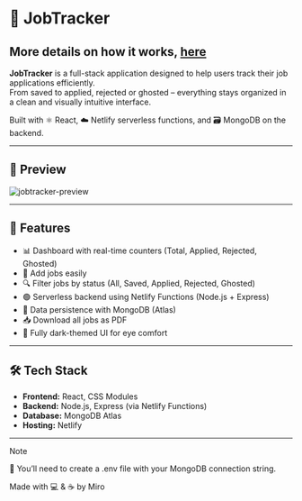 # 💼 JobTracker
## More details on how it works, [here](https://deepwiki.com/Miro-wq/job-tracker)

**JobTracker** is a full-stack application designed to help users track their job applications efficiently.  
From saved to applied, rejected or ghosted – everything stays organized in a clean and visually intuitive interface.

Built with ⚛️ React, ☁️ Netlify serverless functions, and 🗃️ MongoDB on the backend.

---

## 📸 Preview

![jobtracker-preview](https://github.com/user-attachments/assets/a1683682-227a-4278-9c25-39c8e4c5fea0)

---

## 🚀 Features

- 📊 Dashboard with real-time counters (Total, Applied, Rejected, Ghosted)
- 📝 Add jobs easily
- 🔍 Filter jobs by status (All, Saved, Applied, Rejected, Ghosted)
- 🟢 Serverless backend using Netlify Functions (Node.js + Express)
- 💾 Data persistence with MongoDB (Atlas)
- 📥 Download all jobs as PDF
- 🌙 Fully dark-themed UI for eye comfort

---

## 🛠️ Tech Stack

- **Frontend:** React, CSS Modules
- **Backend:** Node.js, Express (via Netlify Functions)
- **Database:** MongoDB Atlas
- **Hosting:** Netlify

---

> [!NOTE]  
> 🔐 You’ll need to create a .env file with your MongoDB connection string.

Made with 💻 & ☕ by Miro
